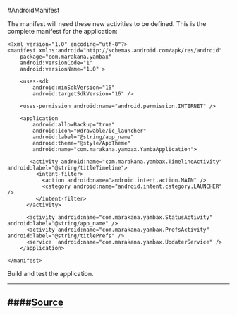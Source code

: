 #AndroidManifest

The manifest will need these new activities to be defined. This is the complete manifest for the application:

~~~
<?xml version="1.0" encoding="utf-8"?>
<manifest xmlns:android="http://schemas.android.com/apk/res/android"
    package="com.marakana.yambax"
    android:versionCode="1"
    android:versionName="1.0" >

    <uses-sdk
        android:minSdkVersion="16"
        android:targetSdkVersion="16" />
    
    <uses-permission android:name="android.permission.INTERNET" /> 
    
    <application
        android:allowBackup="true"
        android:icon="@drawable/ic_launcher"
        android:label="@string/app_name"
        android:theme="@style/AppTheme" 
        android:name="com.marakana.yambax.YambaApplication">
        
       <activity android:name="com.marakana.yambax.TimelineActivity" android:label="@string/titleTimeline">
         <intent-filter> 
           <action android:name="android.intent.action.MAIN" /> 
           <category android:name="android.intent.category.LAUNCHER" />
         </intent-filter>
      </activity>  
        
      <activity android:name="com.marakana.yambax.StatusActivity" android:label="@string/app_name" /> 
      <activity android:name="com.marakana.yambax.PrefsActivity"  android:label="@string/titlePrefs" />  
      <service  android:name="com.marakana.yambax.UpdaterService" />
    </application>

</manifest>
~~~

Build and test the application.

---
####[Source](https://github.com/edeleastar/yambax/commit/dc1a6072d6ef2faf6ec5f66f934bea4029d51df5)
---

